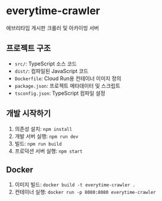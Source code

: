 # everytime-crawler

에브리타임 게시판 크롤러 및 아카이빙 서버

## 프로젝트 구조

- `src/`: TypeScript 소스 코드
- `dist/`: 컴파일된 JavaScript 코드
- `Dockerfile`: Cloud Run용 컨테이너 이미지 정의
- `package.json`: 프로젝트 메타데이터 및 스크립트
- `tsconfig.json`: TypeScript 컴파일 설정

## 개발 시작하기

1. 의존성 설치: `npm install`
2. 개발 서버 실행: `npm run dev`
3. 빌드: `npm run build`
4. 프로덕션 서버 실행: `npm start`

## Docker

1. 이미지 빌드: `docker build -t everytime-crawler .`
2. 컨테이너 실행: `docker run -p 8080:8080 everytime-crawler`